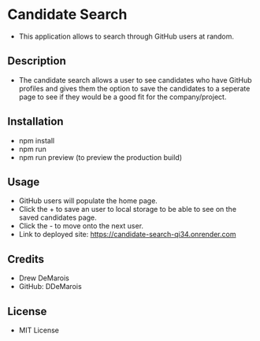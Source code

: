 # Candidate Search

- This application allows to search through GitHub users at random.

## Description

- The candidate search allows a user to see candidates who have GitHub profiles and gives them the option to save the candidates to a seperate page to see if they would be a good fit for the company/project.

## Installation

- npm install
- npm run
- npm run preview (to preview the production build)

## Usage

- GitHub users will populate the home page.
- Click the + to save an user to local storage to be able to see on the saved candidates page.
- Click the - to move onto the next user.
- Link to deployed site: https://candidate-search-qi34.onrender.com

## Credits

- Drew DeMarois
- GitHub: DDeMarois

## License

- MIT License 
